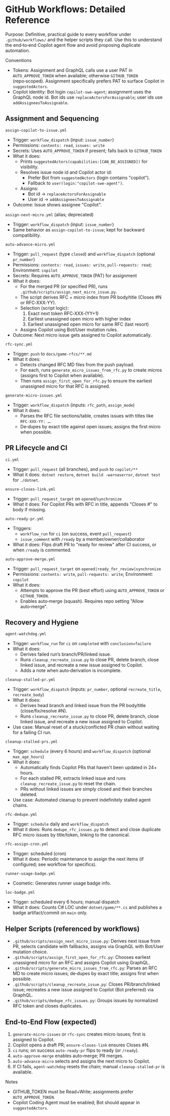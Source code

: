 # GitHub Workflows: Detailed Reference

Purpose: Definitive, practical guide to every workflow under `.github/workflows/` and the helper scripts they call. Use this to understand the end‑to‑end Copilot agent flow and avoid proposing duplicate automation.

Conventions
- Tokens: Assignment and GraphQL calls use a user PAT in `AUTO_APPROVE_TOKEN` when available; otherwise `GITHUB_TOKEN` (repo‑scoped). Assignment specifically prefers PAT to surface Copilot in `suggestedActors`.
- Copilot identity: Bot login `copilot-swe-agent`; assignment uses the GraphQL node id. Bot ids use `replaceActorsForAssignable`; user ids use `addAssigneesToAssignable`.

## Assignment and Sequencing

`assign-copilot-to-issue.yml`
- Trigger: `workflow_dispatch` (input: `issue_number`)
- Permissions: `contents: read`, `issues: write`
- Secrets: Uses `AUTO_APPROVE_TOKEN` if present; falls back to `GITHUB_TOKEN`
- What it does:
  - Prints `suggestedActors(capabilities:[CAN_BE_ASSIGNED])` for visibility.
  - Resolves issue node id and Copilot actor id:
    - Prefer Bot from `suggestedActors` (login contains "copilot").
    - Fallback to `user(login:"copilot-swe-agent")`.
  - Assigns:
    - Bot id → `replaceActorsForAssignable`
    - User id → `addAssigneesToAssignable`
- Outcome: Issue shows assignee "Copilot".

`assign-next-micro.yml` (alias; deprecated)
- Trigger: `workflow_dispatch` (input: `issue_number`)
- Same behavior as `assign-copilot-to-issue`; kept for backward compatibility.

`auto-advance-micro.yml`
- Trigger: `pull_request` (type `closed`) and `workflow_dispatch` (optional `pr_number`)
- Permissions: `contents: read`, `issues: write`, `pull-requests: read`; Environment: `copilot`
- Secrets: Requires `AUTO_APPROVE_TOKEN` (PAT) for assignment
- What it does:
  - For the merged PR (or specified PR), runs `.github/scripts/assign_next_micro_issue.py`.
  - The script derives RFC + micro index from PR body/title (Closes #N or RFC‑XXX‑YY).
  - Selection (script logic):
    1) Exact next token RFC‑XXX‑(YY+1)
    2) Earliest unassigned open micro with higher index
    3) Earliest unassigned open micro for same RFC (last resort)
  - Assigns Copilot using Bot/User mutation rules.
- Outcome: Next micro issue gets assigned to Copilot automatically.

`rfc-sync.yml`
- Trigger: `push` to `docs/game-rfcs/**.md`
- What it does:
  - Detects changed RFC MD files from the push payload.
  - For each, runs `generate_micro_issues_from_rfc.py` to create micros (assigns first to Copilot when available).
  - Then runs `assign_first_open_for_rfc.py` to ensure the earliest unassigned micro for that RFC is assigned.

`generate-micro-issues.yml`
- Trigger: `workflow_dispatch` (inputs: `rfc_path`, `assign_mode`)
- What it does:
  - Parses the RFC file sections/table, creates issues with titles like `RFC‑XXX‑YY: …`.
  - De‑dupes by exact title against open issues; assigns the first micro when possible.

## PR Lifecycle and CI

`ci.yml`
- Trigger: `pull_request` (all branches), and `push` to `copilot/**`
- What it does: `dotnet restore`, `dotnet build -warnaserror`, `dotnet test` for `./dotnet`.

`ensure-closes-link.yml`
- Trigger: `pull_request_target` on `opened`/`synchronize`
- What it does: For Copilot PRs with RFC in title, appends "Closes #<issue>" to body if missing.

`auto-ready-pr.yml`
- Triggers:
  - `workflow_run` for `ci` (on success, event `pull_request`)
  - `issue_comment` with `/ready` by a member/owner/collaborator
- What it does: Flips draft PR to "ready for review" after CI success, or when `/ready` is commented.

`auto-approve-merge.yml`
- Trigger: `pull_request_target` on `opened|ready_for_review|synchronize`
- Permissions: `contents: write`, `pull-requests: write`; Environment: `copilot`
- What it does:
  - Attempts to approve the PR (best effort) using `AUTO_APPROVE_TOKEN` or `GITHUB_TOKEN`.
  - Enables auto‑merge (squash). Requires repo setting "Allow auto‑merge".

## Recovery and Hygiene

`agent-watchdog.yml`
- Trigger: `workflow_run` for `ci` on `completed` with `conclusion=failure`
- What it does:
  - Derives failed run’s branch/PR/linked issue.
  - Runs `cleanup_recreate_issue.py` to close PR, delete branch, close linked issue, and recreate a new issue assigned to Copilot.
  - Adds a note when auto‑derivation is incomplete.

`cleanup-stalled-pr.yml`
- Trigger: `workflow_dispatch` (inputs: `pr_number`, optional `recreate_title`, `recreate_body`)
- What it does:
  - Derives head branch and linked issue from the PR body/title (close/fix/resolve #N).
  - Runs `cleanup_recreate_issue.py` to close PR, delete branch, close linked issue, and recreate a new issue assigned to Copilot.
- Use case: Manual reset of a stuck/conflicted PR chain without waiting for a failing CI run.

`cleanup-stalled-prs.yml`
- Trigger: `schedule` (every 6 hours) and `workflow_dispatch` (optional `max_age_hours`)
- What it does:
  - Automatically finds Copilot PRs that haven't been updated in 24+ hours.
  - For each stalled PR, extracts linked issue and runs `cleanup_recreate_issue.py` to reset the chain.
  - PRs without linked issues are simply closed and their branches deleted.
- Use case: Automated cleanup to prevent indefinitely stalled agent chains.

`rfc-dedupe.yml`
- Trigger: `schedule` daily and `workflow_dispatch`
- What it does: Runs `dedupe_rfc_issues.py` to detect and close duplicate RFC micro issues by title/token, linking to the canonical.

`rfc-assign-cron.yml`
- Trigger: scheduled (cron)
- What it does: Periodic maintenance to assign the next items (if configured; see workflow for specifics).

`runner-usage-badge.yml`
- Cosmetic: Generates runner usage badge info.

`loc-badge.yml`
- Trigger: scheduled every 6 hours; manual dispatch
- What it does: Counts C# LOC under `dotnet/game/**.cs` and publishes a badge artifact/commit on `main` only.

## Helper Scripts (referenced by workflows)

- `.github/scripts/assign_next_micro_issue.py`: Derives next issue from PR, selects candidate with fallbacks, assigns via GraphQL with Bot/User mutation choice.
- `.github/scripts/assign_first_open_for_rfc.py`: Chooses earliest unassigned micro for an RFC and assigns Copilot using GraphQL.
- `.github/scripts/generate_micro_issues_from_rfc.py`: Parses an RFC MD to create micro issues; de‑dupes by exact title; assigns first when possible.
- `.github/scripts/cleanup_recreate_issue.py`: Closes PR/branch/linked issue; recreates a new issue assigned to Copilot (Bot preferred) via GraphQL.
- `.github/scripts/dedupe_rfc_issues.py`: Groups issues by normalized RFC token and closes duplicates.

## End‑to‑End Flow (expected)

1) `generate-micro-issues` or `rfc-sync` creates micro issues; first is assigned to Copilot.
2) Copilot opens a draft PR; `ensure-closes-link` ensures Closes #N.
3) `ci` runs; on success `auto-ready-pr` flips to ready (or `/ready`).
4) `auto-approve-merge` enables auto‑merge; PR merges.
5) `auto-advance-micro` selects and assigns the next micro to Copilot.
6) If CI fails, `agent-watchdog` resets the chain; manual `cleanup-stalled-pr` is available.

Notes
- GITHUB_TOKEN must be Read+Write; assignments prefer `AUTO_APPROVE_TOKEN`.
- Copilot Coding Agent must be enabled; Bot should appear in `suggestedActors`.

